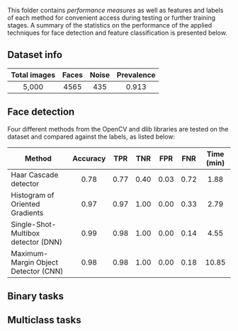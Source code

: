 This folder contains _performance measures_ as well as features and labels of each method 
for convenient access during testing or further training stages. A summary of the statistics
on the performance of the applied techniques for face detection and feature classification 
is presented below.

## Dataset info

| Total images | Faces | Noise | Prevalence |
|:------------:|:-----:|:-----:|:----------:|
|    5,000     |  4565 |  435  |   0.913    |

## Face detection
Four different methods from the OpenCV and dlib libraries are tested on the dataset and compared against the labels, 
as listed below:

|                 Method               | Accuracy |  TPR  | TNR | FPR | FNR  | Time (min) |
| ------------------------------------ |:--------:|:-----:|:-----:|:-----:|:----:|:-----:|
| Haar Cascade detector                |   0.78   |  0.77 | 0.40 | 0.03 | 0.72 | 1.88  |
| Histogram of Oriented Gradients      |   0.97   |  0.97 | 1.00 | 0.00 | 0.33 | 2.79  |
| Single-Shot-Multibox detector (DNN)  |   0.99   |  0.98 | 1.00 | 0.00 | 0.14 | 4.55  |
| Maximum-Margin Object Detector (CNN) |   0.98   |  0.98 | 1.00 | 0.00 | 0.18 | 10.85 |


## Binary tasks



## Multiclass tasks
